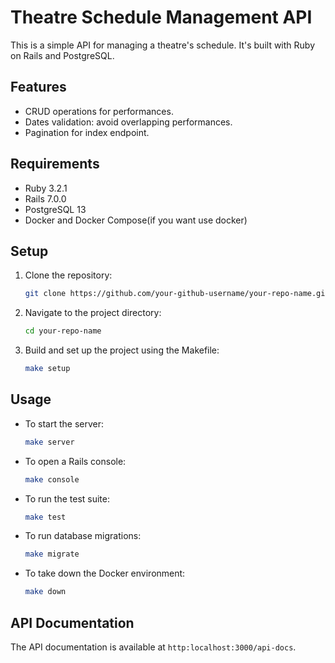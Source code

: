 # Theatre Schedule Management API

This is a simple API for managing a theatre's schedule. It's built with Ruby on Rails and PostgreSQL.

## Features

- CRUD operations for performances.
- Dates validation: avoid overlapping performances.
- Pagination for index endpoint.

## Requirements

- Ruby 3.2.1
- Rails 7.0.0
- PostgreSQL 13
- Docker and Docker Compose(if you want use docker)

## Setup

1. Clone the repository:
    ```sh
    git clone https://github.com/your-github-username/your-repo-name.git
    ```

2. Navigate to the project directory:
    ```sh
    cd your-repo-name
    ```

3. Build and set up the project using the Makefile:
    ```sh
    make setup
    ```

## Usage

- To start the server:
    ```sh
    make server
    ```

- To open a Rails console:
    ```sh
    make console
    ```

- To run the test suite:
    ```sh
    make test
    ```

- To run database migrations:
    ```sh
    make migrate
    ```

- To take down the Docker environment:
    ```sh
    make down
    ```

## API Documentation

The API documentation is available at `http:localhost:3000/api-docs`.
